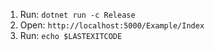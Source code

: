 1. Run: `dotnet run -c Release`
2. Open: `http://localhost:5000/Example/Index`
3. Run:  `echo $LASTEXITCODE`